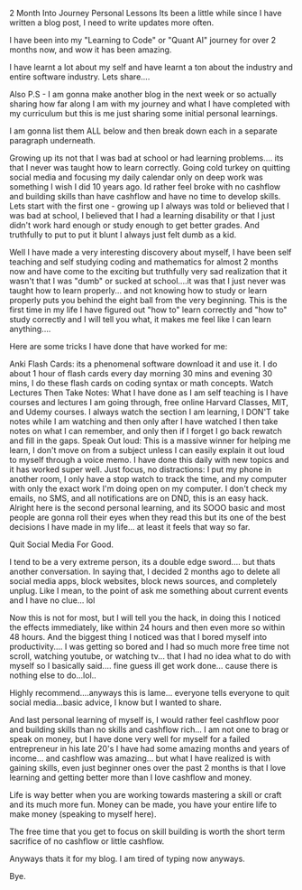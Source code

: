 2 Month Into Journey Personal Lessons
Its been a little while since I have written a blog post, I need to write updates more often.

I have been into my "Learning to Code" or "Quant AI" journey for over 2 months now, and wow it has been amazing.

I have learnt a lot about my self and have learnt a ton about the industry and entire software industry. Lets share....

Also P.S - I am gonna make another blog in the next week or so actually sharing how far along I am with my journey and what I have completed with my curriculum but this is me just sharing some initial personal learnings.

I am gonna list them ALL below and then break down each in a separate paragraph underneath.

Growing up its not that I was bad at school or had learning problems.... its that I never was taught how to learn correctly.
Going cold turkey on quitting social media and focusing my daily calendar only on deep work was something I wish I did 10 years ago.
Id rather feel broke with no cashflow and building skills than have cashflow and have no time to develop skills.
Lets start with the first one - growing up I always was told or believed that I was bad at school, I believed that I had a learning disability or that I just didn't work hard enough or study enough to get better grades. And truthfully to put to put it blunt I always just felt dumb as a kid. 

Well I have made a very interesting discovery about myself, I have been self teaching and self studying coding and mathematics for almost 2 months now and have come to the exciting but truthfully very sad realization that it wasn't that I was "dumb" or sucked at school....it was that I just never was taught how to learn properly... and not knowing how to study or learn properly puts you behind the eight ball from the very beginning. This is the first time in my life I have figured out "how to" learn correctly and "how to" study correctly and I will tell you what, it makes me feel like I can learn anything.... 

Here are some tricks I have done that have worked for me:

Anki Flash Cards: its a phenomenal software download it and use it. I do about 1 hour of flash cards every day morning 30 mins and evening 30 mins, I do these flash cards on coding syntax or math concepts. 
Watch Lectures Then Take Notes: What I have done as I am self teaching is I have courses and lectures I am going through, free online Harvard Classes, MIT, and Udemy courses. I always watch the section I am learning, I DON'T take notes while I am watching and then only after I have watched I then take notes on what I can remember, and only then if I forget I go back rewatch and fill in the gaps.
Speak Out loud: This is a massive winner for helping me learn, I don't move on from a subject unless I can easily explain it out loud to myself through a voice memo. I have done this daily with new topics and it has worked super well.
Just focus, no distractions: I put my phone in another room, I only have a stop watch to track the time, and my computer with only the exact work I'm doing open on my computer. I don't check my emails, no SMS, and all notifications are on DND, this is an easy hack.
Alright here is the second personal learning, and its SOOO basic and most people are gonna roll their eyes when they read this but its one of the best decisions I have made in my life... at least it feels that way so far.

Quit Social Media For Good.

I tend to be a very extreme person, its a double edge sword.... but thats another conversation. In saying that, I decided 2 months ago to delete all social media apps, block websites, block news sources, and completely unplug. Like I mean, to the point of ask me something about current events and I have no clue... lol

Now this is not for most, but I will tell you the hack, in doing this I noticed the effects immediately, like within 24 hours and then even more so within 48 hours. And the biggest thing I noticed was that I bored myself into productivity.... I was getting so bored and I had so much more free time not scroll, watching youtube, or watching tv... that I had no idea what to do with myself so I basically said.... fine guess ill get work done... cause there is nothing else to do...lol..

Highly recommend....anyways this is lame... everyone tells everyone to quit social media...basic advice, I know but I wanted to share.

And last personal learning of myself is, I would rather feel cashflow poor and building skills than no skills and cashflow rich... I am not one to brag or speak on money, but I have done very well for myself for a failed entrepreneur in his late 20's I have had some amazing months and years of income... and cashflow was amazing... but what I have realized is with gaining skills, even just beginner ones over the past 2 months is that I love learning and getting better more than I love cashflow and money. 

Life is way better when you are working towards mastering a skill or craft and its much more fun. Money can be made, you have your entire life to make money (speaking to myself here). 

The free time that you get to focus on skill building is worth the short term sacrifice of no cashflow or little cashflow. 

Anyways thats it for my blog. I am tired of typing now anyways.

Bye.



